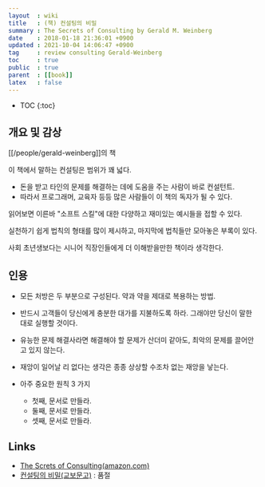 ```yaml
---
layout  : wiki
title   : (책) 컨설팅의 비밀
summary : The Secrets of Consulting by Gerald M. Weinberg
date    : 2018-01-18 21:36:01 +0900
updated : 2021-10-04 14:06:47 +0900
tag     : review consulting Gerald-Weinberg
toc     : true
public  : true
parent  : [[book]]
latex   : false
---
```

* TOC
{:toc}

## 개요 및 감상

[[/people/gerald-weinberg]]의 책

이 책에서 말하는 컨설팅은 범위가 꽤 넓다.

* 돈을 받고 타인의 문제를 해결하는 데에 도움을 주는 사람이 바로 컨설턴트.
* 따라서 프로그래머, 교육자 등등 많은 사람들이 이 책의 독자가 될 수 있다.

읽어보면 이른바 "소프트 스킬"에 대한 다양하고 재미있는 예시들을 접할 수 있다.

실천하기 쉽게 법칙의 형태를 많이 제시하고, 마지막에 법칙들만 모아놓은 부록이 있다.

사회 초년생보다는 시니어 직장인들에게 더 이해받을만한 책이라 생각한다.

## 인용

* 모든 처방은 두 부분으로 구성된다. 약과 약을 제대로 복용하는 방법.
* 반드시 고객들이 당신에게 충분한 대가를 지불하도록 하라. 그래야만 당신이 말한 대로 실행할 것이다.
* 유능한 문제 해결사라면 해결해야 할 문제가 산더미 같아도, 최악의 문제를 끌어안고 있지 않는다.
* 재앙이 일어날 리 없다는 생각은 종종 상상할 수조차 없는 재앙을 낳는다.

* 아주 중요한 원칙 3 가지
    * 첫째, 문서로 만들라.
    * 둘째, 문서로 만들라.
    * 셋째, 문서로 만들라.

## Links

* [The Screts of Consulting(amazon.com)](https://www.amazon.com/Secrets-Consulting-Gerald-M-Weinberg/dp/B00F0ZZQOK )
* [컨설팅의 비밀(교보문고)](http://www.kyobobook.co.kr/product/detailViewKor.laf?ejkGb=KOR&mallGb=KOR&barcode=9788991268005&orderClick=LAG&Kc=) : 품절

